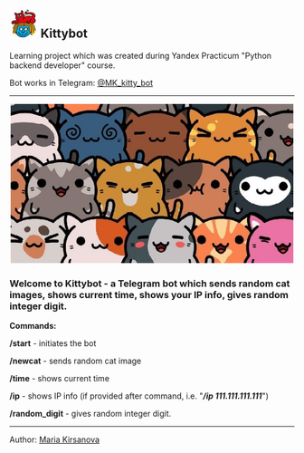## <img src="img.png" alt="Kittybot" width="50"> Kittybot

Learning project which was created during Yandex Practicum "Python backend developer" course.

Bot works in Telegram: [@MK_kitty_bot](https://t.me/MK_kitty_bot)

<hr>

<p style="text-align:center;"><img src="img_1.png" alt="Kittybot" width="500">

### Welcome to Kittybot - a Telegram bot which sends random cat images, shows current time, shows your IP info, gives random integer digit.</p>

**Commands:**

**/start** - initiates the bot

**/newcat** - sends random cat image

**/time** - shows current time

**/ip** - shows IP info (if provided after command, i.e. "**_/ip 111.111.111.111_**")

**/random_digit** - gives random integer digit.
<br>
<hr>

Author: [Maria Kirsanova](https://github.com/kopf8)